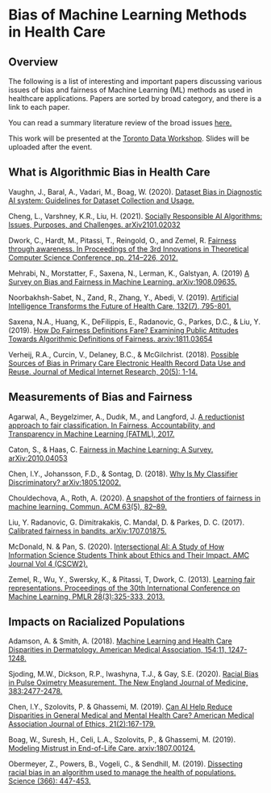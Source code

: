 # Bias of Machine Learning Methods in Health Care

## Overview

The following is a list of interesting and important papers discussing various issues of bias and fairness of Machine Learning (ML) methods as used in healthcare applications. Papers are sorted by broad category, and there is a link to each paper. 

You can read a summary literature review of the broad issues [here.](https://github.com/irenekessie/ML-in-Health/blob/main/lit_review.pdf)

This work will be presented at the [Toronto Data Workshop](https://rohanalexander.com/toronto_data_workshop.html). Slides will be uploaded after the event. 

## What is Algorithmic Bias in Health Care

Vaughn, J., Baral, A., Vadari, M., Boag, W. (2020). [Dataset Bias in Diagnostic AI system: Guidelines for Dataset Collection and Usage.](https://juliev42.github.io/files/CHIL_paper_bias.pdf)

Cheng, L., Varshney, K.R., Liu, H. (2021). [Socially Responsible AI Algorithms: Issues, Purposes, and Challenges. arXiv2101.02032](https://arxiv.org/pdf/2101.02032.pdf)

Dwork, C., Hardt, M., Pitassi, T., Reingold, O., and Zemel, R. [Fairness through awareness. In Proceedings of the 3rd Innovations in Theoretical Computer Science Conference, pp. 214–226, 2012.](https://arxiv.org/pdf/1104.3913.pdf) 

Mehrabi, N., Morstatter, F., Saxena, N., Lerman, K., Galstyan, A. (2019) [A Survey on Bias and Fairness in Machine Learning. arXiv:1908.09635.](https://arxiv.org/pdf/1908.09635.pdf) 

Noorbakhsh-Sabet, N., Zand, R., Zhang, Y., Abedi, V. (2019). [Artificial Intelligence Transforms the Future of Health Care, 132(7), 795-801.](https://www.sciencedirect.com/science/article/pii/S0002934319301202)

Saxena, N.A., Huang, K., DeFilippis, E., Radanovic, G., Parkes, D.C., & Liu, Y. (2019). [How Do Fairness Definitions Fare? Examining Public Attitudes Towards Algorithmic Definitions of Fairness. arxiv:1811.03654](https://arxiv.org/pdf/1811.03654.pdf) 

Verheij, R.A., Curcin, V., Delaney, B.C., & McGilchrist. (2018). [Possible Sources of Bias in Primary Care Electronic Health Record Data Use and Reuse. Journal of Medical Internet Research, 20(5): 1-14.](https://www.jmir.org/2018/5/e185/pdf)

## Measurements of Bias and Fairness

Agarwal, A., Beygelzimer, A., Dudık, M., and Langford, J. [A reductionist approach to fair classification. In Fairness, Accountability, and Transparency in Machine Learning (FATML), 2017.](https://arxiv.org/pdf/1803.02453.pdf) 

Caton, S., & Haas, C. [Fairness in Machine Learning: A Survey. arXiv:2010.04053](https://arxiv.org/pdf/2010.04053.pdf)


Chen, I.Y., Johansson, F.D., & Sontag, D. (2018). [Why Is My Classifier Discriminatory? arXiv:1805.12002. ](https://arxiv.org/pdf/1805.12002.pdf)

Chouldechova, A., Roth, A. (2020). [A snapshot of the frontiers of fairness in machine learning. Commun. ACM 63(5), 82–89. ](https://cacm.acm.org/magazines/2020/5/244336-a-snapshot-of-the-frontiers-of-fairness-in-machine-learning/fulltext)

Liu, Y. Radanovic, G. Dimitrakakis, C. Mandal, D. & Parkes, D. C. (2017). [Calibrated fairness in bandits. arXiv:1707.01875. ](https://arxiv.org/pdf/1707.01875.pdf)

McDonald, N. & Pan, S. (2020). [Intersectional AI: A Study of How Information Science Students Think about Ethics and Their Impact. AMC Journal Vol 4 (CSCW2). ](https://dl.acm.org/doi/abs/10.1145/3415218)

Zemel, R., Wu, Y., Swersky, K., & Pitassi, T, Dwork, C. (2013). [Learning fair representations. Proceedings of the 30th International Conference on Machine Learning, PMLR 28(3):325-333, 2013.](http://proceedings.mlr.press/v28/zemel13.html) 

## Impacts on Racialized Populations

Adamson, A. & Smith, A. (2018). [Machine Learning and Health Care Disparities in Dermatology. American Medical Association, 154:11, 1247-1248.](https://pubmed.ncbi.nlm.nih.gov/30073260/) 

Sjoding, M.W., Dickson, R.P., Iwashyna, T.J., & Gay, S.E. (2020). [Racial Bias in Pulse Oximetry Measurement. The New England Journal of Medicine, 383:2477-2478.](https://www.nejm.org/doi/full/10.1056/NEJMc2029240) 

Chen, I.Y., Szolovits, P. & Ghassemi, M. (2019). [Can AI Help Reduce Disparities in General Medical and Mental Health Care? American Medical Association Journal of Ethics, 21(2):167-179.](https://journalofethics.ama-assn.org/article/can-ai-help-reduce-disparities-general-medical-and-mental-health-care/2019-02) 

Boag, W., Suresh, H., Celi, L.A., Szolovits, P., & Ghassemi, M. (2019). [Modeling Mistrust in End-of-Life Care. arxiv:1807.00124.](https://arxiv.org/pdf/1807.00124.pdf)

Obermeyer, Z., Powers, B., Vogeli, C., & Sendhill, M. (2019). [Dissecting racial bias in an algorithm used to manage the health of populations. Science (366): 447-453.](https://science.sciencemag.org/content/366/6464/447) 
